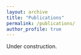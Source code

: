 ```yaml
---
layout: archive
title: "Publications"
permalink: /publications/
author_profile: true
---
```


Under construction.
